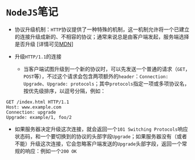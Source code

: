 # `NodeJS`笔记

- 协议升级机制：`HTTP`协议提供了一种特殊的机制，这一机制允许将一个已建立的连接升级成新的、不相容的协议；通常来说总是由客户端发起，服务端选择是否升级
[详情可见[MDN](https://developer.mozilla.org/zh-CN/docs/Web/HTTP/Protocol_upgrade_mechanism)]

- 升级`HTTP/1.1`的连接
  - 当客户端试图升级到一个新的协议时，可以先发送一个普通的请求（`GET`，`POST`等），不过这个请求会包含两项额外的`header`：`Connection: Upgrade`、`Upgrade: protocols`；其中`protocols`指定一项或多项协议名，按优先级排序，以逗号分隔，例如：
```
GET /index.html HTTP/1.1
Host: www.example.com
Connection: upgrade
Upgrade: example/1, foo/2
```
  - 如果服务器决定升级这次连接，就会返回一个`101 Switching Protocols`响应状态码，和一个要切换到的协议的头部字段`Upgrade`；如果服务器没有（或者不能）升级这次连接，它会忽略客户端发送的`Upgrade`头部字段，返回一个常规的响应：例如一个`200 OK`